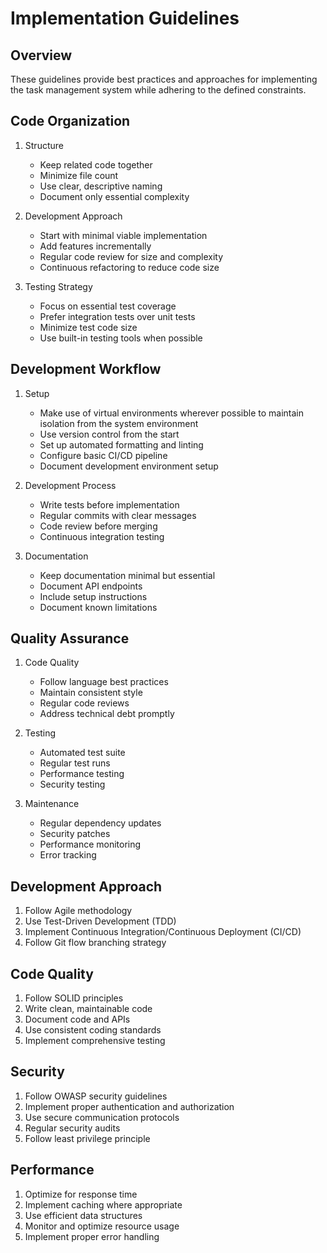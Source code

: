 # Implementation Guidelines

## Overview
These guidelines provide best practices and approaches for implementing the task management system while adhering to the defined constraints.

## Code Organization
1. Structure
   - Keep related code together
   - Minimize file count
   - Use clear, descriptive naming
   - Document only essential complexity

2. Development Approach
   - Start with minimal viable implementation
   - Add features incrementally
   - Regular code review for size and complexity
   - Continuous refactoring to reduce code size

3. Testing Strategy
   - Focus on essential test coverage
   - Prefer integration tests over unit tests
   - Minimize test code size
   - Use built-in testing tools when possible

## Development Workflow
1. Setup
   - Make use of virtual environments wherever possible to maintain isolation from the system environment
   - Use version control from the start
   - Set up automated formatting and linting
   - Configure basic CI/CD pipeline
   - Document development environment setup

2. Development Process
   - Write tests before implementation
   - Regular commits with clear messages
   - Code review before merging
   - Continuous integration testing

3. Documentation
   - Keep documentation minimal but essential
   - Document API endpoints
   - Include setup instructions
   - Document known limitations

## Quality Assurance
1. Code Quality
   - Follow language best practices
   - Maintain consistent style
   - Regular code reviews
   - Address technical debt promptly

2. Testing
   - Automated test suite
   - Regular test runs
   - Performance testing
   - Security testing

3. Maintenance
   - Regular dependency updates
   - Security patches
   - Performance monitoring
   - Error tracking

## Development Approach
1. Follow Agile methodology
2. Use Test-Driven Development (TDD)
3. Implement Continuous Integration/Continuous Deployment (CI/CD)
4. Follow Git flow branching strategy

## Code Quality
1. Follow SOLID principles
2. Write clean, maintainable code
3. Document code and APIs
4. Use consistent coding standards
5. Implement comprehensive testing

## Security
1. Follow OWASP security guidelines
2. Implement proper authentication and authorization
3. Use secure communication protocols
4. Regular security audits
5. Follow least privilege principle

## Performance
1. Optimize for response time
2. Implement caching where appropriate
3. Use efficient data structures
4. Monitor and optimize resource usage
5. Implement proper error handling 